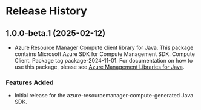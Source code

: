 # Release History

## 1.0.0-beta.1 (2025-02-12)

- Azure Resource Manager Compute client library for Java. This package contains Microsoft Azure SDK for Compute Management SDK. Compute Client. Package tag package-2024-11-01. For documentation on how to use this package, please see [Azure Management Libraries for Java](https://aka.ms/azsdk/java/mgmt).
### Features Added

- Initial release for the azure-resourcemanager-compute-generated Java SDK.
